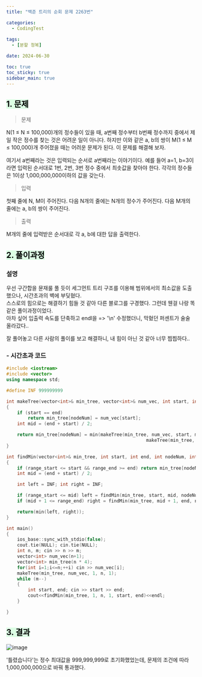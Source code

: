 ```yaml
---
title: "백준 트리의 순회 문제 2263번"

categories:
  - CodingTest
 
tags:
  - [분할 정복]

date: 2024-06-30

toc: true
toc_sticky: true
sidebar_main: true
---
```


## <mark style = "background-color : #dcffe4">1. 문제

> 문제

N(1 ≤ N ≤ 100,000)개의 정수들이 있을 때, a번째 정수부터 b번째 정수까지 중에서 제일 작은 정수를 찾는 것은 어려운 일이 아니다. 하지만 이와 같은 a, b의 쌍이 M(1 ≤ M ≤ 100,000)개 주어졌을 때는 어려운 문제가 된다. 이 문제를 해결해 보자.

여기서 a번째라는 것은 입력되는 순서로 a번째라는 이야기이다. 예를 들어 a=1, b=3이라면 입력된 순서대로 1번, 2번, 3번 정수 중에서 최솟값을 찾아야 한다. 각각의 정수들은 1이상 1,000,000,000이하의 값을 갖는다.
> 입력

첫째 줄에 N, M이 주어진다. 다음 N개의 줄에는 N개의 정수가 주어진다. 다음 M개의 줄에는 a, b의 쌍이 주어진다.

> 출력

M개의 줄에 입력받은 순서대로 각 a, b에 대한 답을 출력한다.


## <mark style = "background-color : #dcffe4">2. 풀이과정 

###  설명

우선 구간합을 뮨재룰 풀 듯이 세그먼트 트리 구조를 이용해 범위에서의 최소값을 도출했으나, 시간초과의 벽에 부딪혔다. <br>
스스로의 힘으로는 해결하기 힘들 것 같아 다른 블로그를 구경했다. 그런데 웬걸 나랑 똑같은 풀이과정이었다.<br>
아차 싶어 입출력 속도를 단축하고 endl을 => '\n' 수정했더니, 막혔던 퍼센트가 술술 올라갔다.. <br>

잘 풀어놓고 다른 사람의 풀이를 보고 해결하니, 내 힘이 아닌 것 같아 너무 찝찝하다.. 


### - **시간초과 코드**

```c++
#include <iostream>
#include <vector>
using namespace std;

#define INF 999999999

int makeTree(vector<int>& min_tree, vector<int>& num_vec, int start, int end, int nodeNum)
{
	if (start == end)
		return min_tree[nodeNum] = num_vec[start];
	int mid = (end + start) / 2;

	return min_tree[nodeNum] = min(makeTree(min_tree, num_vec, start, mid, nodeNum * 2), 
													makeTree(min_tree, num_vec, mid + 1, end, nodeNum * 2 + 1));
}

int findMin(vector<int>& min_tree, int start, int end, int nodeNum, int range_start, int range_end)
{
	if (range_start <= start && range_end >= end) return min_tree[nodeNum];
	int mid = (end + start) / 2;

	int left = INF; int right = INF;

	if (range_start <= mid) left = findMin(min_tree, start, mid, nodeNum * 2, range_start, range_end);
	if (mid + 1 <= range_end) right = findMin(min_tree, mid + 1, end, nodeNum * 2 + 1, range_start, range_end);

	return(min(left, right));
}

int main()
{
	ios_base::sync_with_stdio(false);
	cout.tie(NULL); cin.tie(NULL);
	int n, m; cin >> n >> m;
	vector<int> num_vec(n+1);
	vector<int> min_tree(n * 4);
	for(int i=1;i<=n;++i) cin >> num_vec[i];
	makeTree(min_tree, num_vec, 1, n, 1);
	while (m--)
	{
		int start, end; cin >> start >> end;
		cout<<findMin(min_tree, 1, n, 1, start, end)<<endl;
	}

}
```

## <mark style = "background-color : #dcffe4"> 3. 결과

![image](https://github.com/chodott/chodott.github.io/assets/89974193/a928a217-12fd-43d4-9185-60d49c1bf463)

'틀렸습니다'는 정수 최대값을 999,999,999로 초기화했었는데, 문제의 조건에 따라 1,000,000,000으로 바꿔 통과했다.